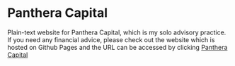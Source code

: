 # Panthera Capital
Plain-text website for Panthera Capital, which is my solo advisory practice. If you need any financial advice, please check out the website which is hosted on Github Pages and the URL can be accessed by clicking [Panthera Capital](https://www.pantheracapital.in)
